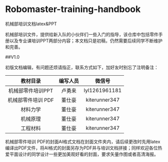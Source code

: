 # Robomaster-training-handbook
机械部培训文档latex&PPT

机械部培训文件，提供给新入队的小伙伴们一些入门的指导，该仓库中包括零件手册以及专业课培训PPT两部分内容；本文档只是初稿，仍然需要后续同学不断维护和完善。

##V1.0

初版文档编辑，有问题还烦请指正，联系方式如下，加好友时别忘了注明备注：

| 教材目录 | 编写人员 | 微信号|
| :----------:| :-------: | :------------: | 
| 机械部零件培训PPT | 卢勇来 | lyl1261961181|
| 机械部零件培训 PDF| 董仕豪 | kiterunner347|
| 材料力学 | 董仕豪 |  kiterunner347|
| 机械原理 | 董仕豪 |  kiterunner347|
| 工程材料 | 董仕豪 |  kiterunner347|

机械部零件培训 PDF的封面AI格式文档在封面文件夹内，请后续更改时先用latex编译出PDF文件，将AI格式的封面另存为PDF并与培训文档拼接；同样欢迎各位热爱平面设计的同学设计一些更加美观好看的封面，要求矢量作图或者高清海报。
